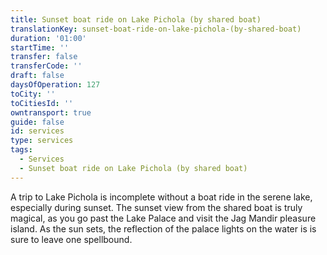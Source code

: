 ```yaml
---
title: Sunset boat ride on Lake Pichola (by shared boat)
translationKey: sunset-boat-ride-on-lake-pichola-(by-shared-boat)
duration: '01:00'
startTime: ''
transfer: false
transferCode: ''
draft: false
daysOfOperation: 127
toCity: ''
toCitiesId: ''
owntransport: true
guide: false
id: services
type: services
tags:
  - Services
  - Sunset boat ride on Lake Pichola (by shared boat)
---
```

A trip to Lake Pichola is incomplete without a boat ride in the serene lake, especially during sunset. The sunset view from the shared boat is truly magical, as you go past the Lake Palace and visit the Jag Mandir pleasure island. As the sun sets, the reflection of the palace lights on the water is is sure to leave one spellbound.